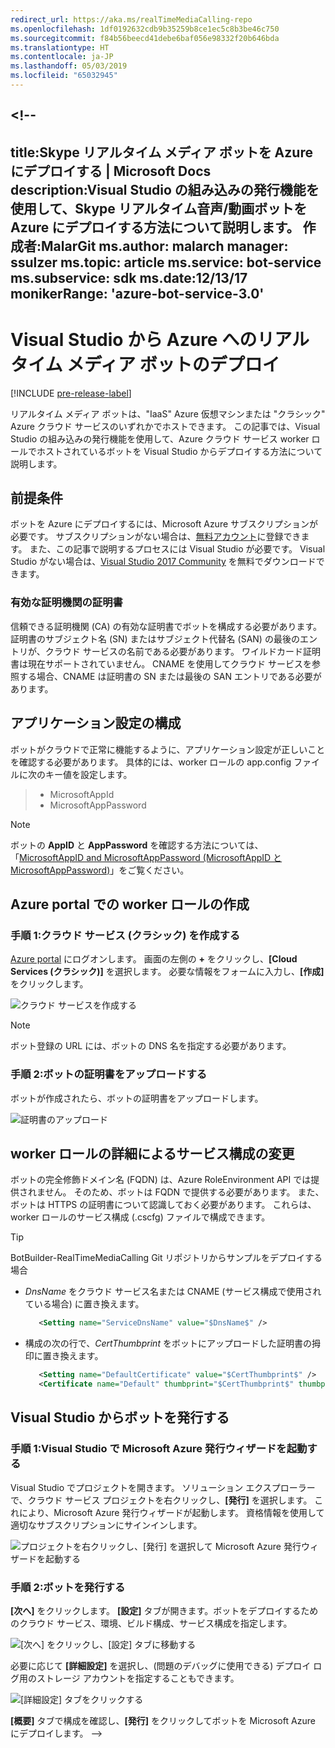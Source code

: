 ```yaml
---
redirect_url: https://aka.ms/realTimeMediaCalling-repo
ms.openlocfilehash: 1df0192632cdb9b35259b8ce1ec5c8b3be46c750
ms.sourcegitcommit: f84b56beecd41debe6baf056e98332f20b646bda
ms.translationtype: HT
ms.contentlocale: ja-JP
ms.lasthandoff: 05/03/2019
ms.locfileid: "65032945"
---
```

<a name="--"></a><!--
---
title:Skype リアルタイム メディア ボットを Azure にデプロイする | Microsoft Docs description:Visual Studio の組み込みの発行機能を使用して、Skype リアルタイム音声/動画ボットを Azure にデプロイする方法について説明します。
作成者:MalarGit ms.author: malarch manager: ssulzer ms.topic: article ms.service: bot-service ms.subservice: sdk ms.date:12/13/17 monikerRange: 'azure-bot-service-3.0'
---

# <a name="deploy-a-real-time-media-bot-from-visual-studio-to-azure"></a>Visual Studio から Azure へのリアルタイム メディア ボットのデプロイ

[!INCLUDE [pre-release-label](../includes/pre-release-label-v3.md)]

リアルタイム メディア ボットは、"IaaS" Azure 仮想マシンまたは "クラシック" Azure クラウド サービスのいずれかでホストできます。 この記事では、Visual Studio の組み込みの発行機能を使用して、Azure クラウド サービス worker ロールでホストされているボットを Visual Studio からデプロイする方法について説明します。

## <a name="prerequisites"></a>前提条件

ボットを Azure にデプロイするには、Microsoft Azure サブスクリプションが必要です。 サブスクリプションがない場合は、<a href="https://azure.microsoft.com/en-us/free/" target="_blank">無料アカウント</a>に登録できます。 また、この記事で説明するプロセスには Visual Studio が必要です。 Visual Studio がない場合は、<a href="https://www.visualstudio.com/downloads/" target="_blank">Visual Studio 2017 Community</a> を無料でダウンロードできます。

### <a name="certificate-from-a-valid-certificate-authority"></a>有効な証明機関の証明書
信頼できる証明機関 (CA) の有効な証明書でボットを構成する必要があります。 証明書のサブジェクト名 (SN) またはサブジェクト代替名 (SAN) の最後のエントリが、クラウド サービスの名前である必要があります。 ワイルドカード証明書は現在サポートされていません。 CNAME を使用してクラウド サービスを参照する場合、CNAME は証明書の SN または最後の SAN エントリである必要があります。

## <a name="configure-application-settings"></a>アプリケーション設定の構成
ボットがクラウドで正常に機能するように、アプリケーション設定が正しいことを確認する必要があります。 具体的には、worker ロールの app.config ファイルに次のキー値を設定します。
> <ul><li>MicrosoftAppId</li><li>MicrosoftAppPassword</li></ul>

> [!NOTE]
> ボットの **AppID** と **AppPassword** を確認する方法については、「[MicrosoftAppID and MicrosoftAppPassword (MicrosoftAppID と MicrosoftAppPassword)](~/bot-service-manage-overview.md#microsoftappid-and-microsoftapppassword)」をご覧ください。

## <a name="create-worker-role-in-the-azure-portal"></a>Azure portal での worker ロールの作成
### <a name="step-1-create-cloud-serviceclassic"></a>手順 1:クラウド サービス (クラシック) を作成する
<a href="https://portal.azure.com">Azure portal</a> にログオンします。 画面の左側の **+** をクリックし、**[Cloud Services (クラシック)]** を選択します。 必要な情報をフォームに入力し、**[作成]** をクリックします。

![クラウド サービスを作成する](../media/real-time-media-bot-portal-service-creation.png)

> [!NOTE]
> ボット登録の URL には、ボットの DNS 名を指定する必要があります。

### <a name="step-2-upload-the-certificate-for-the-bot"></a>手順 2:ボットの証明書をアップロードする
ボットが作成されたら、ボットの証明書をアップロードします。

![証明書のアップロード](../media/real-time-media-bot-portal-certificates.png)

## <a name="modify-service-configuration-with-worker-role-details"></a>worker ロールの詳細によるサービス構成の変更
ボットの完全修飾ドメイン名 (FQDN) は、Azure RoleEnvironment API では提供されません。 そのため、ボットは FQDN で提供する必要があります。 また、ボットは HTTPS の証明書について認識しておく必要があります。 これらは、worker ロールのサービス構成 (.cscfg) ファイルで構成できます。

> [!TIP]
> BotBuilder-RealTimeMediaCalling Git リポジトリからサンプルをデプロイする場合
> - $DnsName$ をクラウド サービス名または CNAME (サービス構成で使用されている場合) に置き換えます。
>   ```xml
>      <Setting name="ServiceDnsName" value="$DnsName$" />
>   ```
> 
> - 構成の次の行で、$CertThumbprint$ をボットにアップロードした証明書の拇印に置き換えます。
>   ```xml
>      <Setting name="DefaultCertificate" value="$CertThumbprint$" />
>      <Certificate name="Default" thumbprint="$CertThumbprint$" thumbprintAlgorithm="sha1" />
>   ```

## <a name="publish-the-bot-from-visual-studio"></a>Visual Studio からボットを発行する
### <a name="step-1-launch-the-microsoft-azure-publishing-wizard-in-visual-studio"></a>手順 1:Visual Studio で Microsoft Azure 発行ウィザードを起動する

Visual Studio でプロジェクトを開きます。 ソリューション エクスプローラーで、クラウド サービス プロジェクトを右クリックし、**[発行]** を選択します。 これにより、Microsoft Azure 発行ウィザードが起動します。 資格情報を使用して適切なサブスクリプションにサインインします。

![プロジェクトを右クリックし、[発行] を選択して Microsoft Azure 発行ウィザードを起動する](../media/real-time-media-bot-publish-signin.png)

### <a name="step-2-publish-the-bot"></a>手順 2:ボットを発行する

**[次へ]** をクリックします。 **[設定]** タブが開きます。ボットをデプロイするためのクラウド サービス、環境、ビルド構成、サービス構成を指定します。

![[次へ] をクリックし、[設定] タブに移動する](../media/real-time-media-bot-publish-settings.png)

必要に応じて **[詳細設定]** を選択し、(問題のデバッグに使用できる) デプロイ ログ用のストレージ アカウントを指定することもできます。

![[詳細設定] タブをクリックする](../media/real-time-media-bot-publish-advanced-settings.png)

**[概要]** タブで構成を確認し、**[発行]** をクリックしてボットを Microsoft Azure にデプロイします。
-->